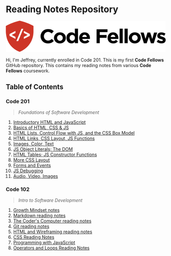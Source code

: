 # Reading Notes Repository

![Code Fellows Logo](CodeFellowsLogo.png)

Hi, I'm Jeffrey, currently enrolled in Code 201. This is my first **Code Fellows** GitHub repository. This contains my reading notes from various **Code Fellows** coursework.

## Table of Contents

### Code 201

> *Foundations of Software Development*

1. [Introductory HTML and JavaScript](https://jeffreyjtech.github.io/reading-notes/code201/class-01)
2. [Basics of HTML, CSS & JS](https://jeffreyjtech.github.io/reading-notes/code201/class-02)
3. [HTML Lists, Control Flow with JS, and the CSS Box Model](https://jeffreyjtech.github.io/reading-notes/code201/class-03)
4. [HTML Links, CSS Layout, JS Functions](https://jeffreyjtech.github.io/reading-notes/code201/class-04)
5. [Images, Color, Text](https://jeffreyjtech.github.io/reading-notes/code201/class-05)
6. [JS Object Literals; The DOM](https://jeffreyjtech.github.io/reading-notes/code201/class-06)
7. [HTML Tables; JS Constructor Functions](https://jeffreyjtech.github.io/reading-notes/code201/class-07)
8. [More CSS Layout](https://jeffreyjtech.github.io/reading-notes/code201/class-08)
9. [Forms and Events](https://jeffreyjtech.github.io/reading-notes/code201/class-09)
10. [JS Debugging](https://jeffreyjtech.github.io/reading-notes/code201/class-10)
11. [Audio, Video, Images](https://jeffreyjtech.github.io/reading-notes/code201/class-11)

### Code 102

> *Intro to Software Development*

1. [Growth Mindset notes](https://jeffreyjtech.github.io/reading-notes/code102/growth-mindset-notes-lab01b)
2. [Markdown reading notes](https://jeffreyjtech.github.io/reading-notes/code102/markdown-notes-read01)
3. [The Coder's Computer reading notes](https://jeffreyjtech.github.io/code102/reading-notes/coders-computer-notes-read02)
4. [Git reading notes](https://jeffreyjtech.github.io/reading-notes/code102/git-notes-read03)
5. [HTML and Wireframing reading notes](https://jeffreyjtech.github.io/code102/reading-notes/html-notes-read04)
6. [CSS Reading Notes](https://jeffreyjtech.github.io/reading-notes/code102/CSS-reading-notes-read05)
7. [Programming with JavaScript](https://jeffreyjtech.github.io/reading-notes/code102/programming-with-JavaScript-read07)
8. [Operators and Loops Reading Notes](https://jeffreyjtech.github.io/reading-notes/code102/operators-and-loops-read08)
